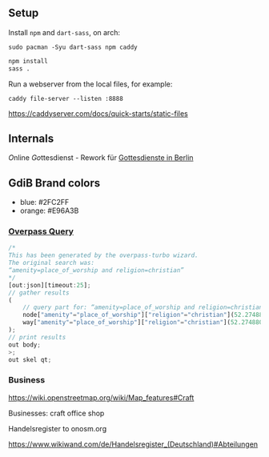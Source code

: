 ## Setup

Install `npm` and `dart-sass`, on arch:

    sudo pacman -Syu dart-sass npm caddy

``` sh
npm install
sass .
```

Run a webserver from the local files, for example:

    caddy file-server --listen :8888
    
https://caddyserver.com/docs/quick-starts/static-files

## Internals

*O*nline *Go*ttesdienst - Rework für [Gottesdienste in Berlin](http://gottesdienst-in-berlin.de)

## GdiB Brand colors
- blue: #2FC2FF
- orange: #E96A3B

### [Overpass Query](https://overpass-turbo.eu)
```javascript
/*
This has been generated by the overpass-turbo wizard.
The original search was:
“amenity=place_of_worship and religion=christian”
*/
[out:json][timeout:25];
// gather results
(
    // query part for: “amenity=place_of_worship and religion=christian”
    node["amenity"="place_of_worship"]["religion"="christian"](52.274880130680536,12.9254150390625,52.73462861156322,13.830413818359375);
    way["amenity"="place_of_worship"]["religion"="christian"](52.274880130680536,12.9254150390625,52.73462861156322,13.830413818359375);
);
// print results
out body;
>;
out skel qt;
```

### Business

https://wiki.openstreetmap.org/wiki/Map_features#Craft

Businesses:
craft
office
shop

Handelsregister to onosm.org

https://www.wikiwand.com/de/Handelsregister_(Deutschland)#Abteilungen

